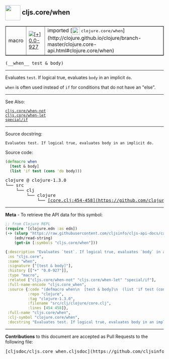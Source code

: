 ## <img width="48px" valign="middle" src="http://i.imgur.com/Hi20huC.png"> cljs.core/when

 <table border="1">
<tr>

<td>macro</td>
<td><a href="https://github.com/cljsinfo/cljs-api-docs/tree/0.0-927"><img valign="middle" alt="[+] 0.0-927" src="https://img.shields.io/badge/+-0.0--927-lightgrey.svg"></a> </td>
<td>
imported [<img height="24px" valign="middle" src="http://i.imgur.com/1GjPKvB.png"> <samp>clojure.core/when</samp>](http://clojure.github.io/clojure/branch-master/clojure.core-api.html#clojure.core/when)
</td>
</tr>
</table>

 <samp>
(__when__ test & body)<br>
</samp>

---

Evaluates `test`. If logical true, evaluates `body` in an implicit `do`.

`when` is often used instead of `if` for conditions that do not have an "else".

---


See Also:

[`cljs.core/when-not`](cljs.core_when-not.md)<br>
[`cljs.core/when-let`](cljs.core_when-let.md)<br>
[`special/if`](special_if.md)<br>

---

Source docstring:

```
Evaluates test. If logical true, evaluates body in an implicit do.
```

Source code:

```clj
(defmacro when
  [test & body]
  (list 'if test (cons 'do body)))
```

 <pre>
clojure @ clojure-1.3.0
└── src
    └── clj
        └── clojure
            └── <ins>[core.clj:454-458](https://github.com/clojure/clojure/blob/clojure-1.3.0/src/clj/clojure/core.clj#L454-L458)</ins>
</pre>


---

__Meta__ - To retrieve the API data for this symbol:

```clj
;; from Clojure REPL
(require '[clojure.edn :as edn])
(-> (slurp "https://raw.githubusercontent.com/cljsinfo/cljs-api-docs/catalog/cljs-api.edn")
    (edn/read-string)
    (get-in [:symbols "cljs.core/when"]))
```

```clj
{:description "Evaluates `test`. If logical true, evaluates `body` in an implicit `do`.\n\n`when` is often used instead of `if` for conditions that do not have an \"else\".",
 :ns "cljs.core",
 :name "when",
 :signature ["[test & body]"],
 :history [["+" "0.0-927"]],
 :type "macro",
 :related ["cljs.core/when-not" "cljs.core/when-let" "special/if"],
 :full-name-encode "cljs.core_when",
 :source {:code "(defmacro when\n  [test & body]\n  (list 'if test (cons 'do body)))",
          :repo "clojure",
          :tag "clojure-1.3.0",
          :filename "src/clj/clojure/core.clj",
          :lines [454 458]},
 :full-name "cljs.core/when",
 :clj-symbol "clojure.core/when",
 :docstring "Evaluates test. If logical true, evaluates body in an implicit do."}

```

---

__Contributions__ to this document are accepted as Pull Requests to the following file:

 <pre>
[cljsdoc/cljs.core_when.cljsdoc](https://github.com/cljsinfo/cljs-api-docs/blob/master/cljsdoc/cljs.core_when.cljsdoc)
</pre>

